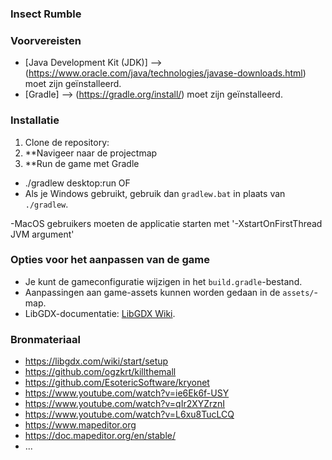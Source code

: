 
### Insect Rumble

### Voorvereisten

- [Java Development Kit (JDK)]  --> (https://www.oracle.com/java/technologies/javase-downloads.html) moet zijn geïnstalleerd.
- [Gradle] --> (https://gradle.org/install/) moet zijn geïnstalleerd.

### Installatie

1. Clone de repository: 
2. **Navigeer naar de projectmap
3. **Run de game met Gradle
  - ./gradlew desktop:run
   OF
  - Als je Windows gebruikt, gebruik dan `gradlew.bat` in plaats van `./gradlew`.
  
  -MacOS gebruikers moeten de applicatie starten met '-XstartOnFirstThread JVM argument'

### Opties voor het aanpassen van de game

- Je kunt de gameconfiguratie wijzigen in het `build.gradle`-bestand.
- Aanpassingen aan game-assets kunnen worden gedaan in de `assets/`-map.
- LibGDX-documentatie: [LibGDX Wiki](https://github.com/libgdx/libgdx/wiki).


### Bronmateriaal 
- https://libgdx.com/wiki/start/setup
- https://github.com/ogzkrt/killthemall
- https://github.com/EsotericSoftware/kryonet
- https://www.youtube.com/watch?v=ie6Ek6f-USY
- https://www.youtube.com/watch?v=qIr2XYZrznI
- https://www.youtube.com/watch?v=L6xu8TucLCQ
- https://www.mapeditor.org
- https://doc.mapeditor.org/en/stable/
- ...

